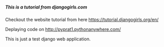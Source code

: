 
##### This is a tutorial from djangogirls.com

Checkout the website tutorial from here https://tutorial.djangogirls.org/en/

Deplaying code on http://pyprat1.pythonanywhere.com/

This is just a test django web application.